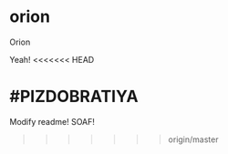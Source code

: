 # orion
Orion

Yeah!
<<<<<<< HEAD

#PIZDOBRATIYA
=======
Modify readme! SOAF!
>>>>>>> origin/master
